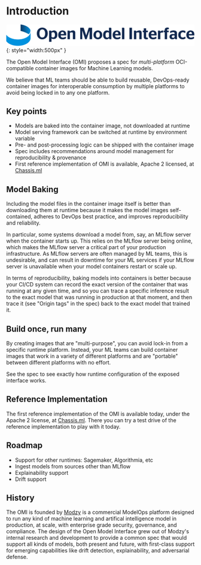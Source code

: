# Introduction

![OMI logo](images/omi-logo.png){: style="width:500px" }

The Open Model Interface (OMI) proposes a spec for _multi-platform_ OCI-compatible container images for Machine Learning models.

We believe that ML teams should be able to build reusable, DevOps-ready container images for interoperable consumption by multiple platforms to avoid being locked in to any one platform.


## Key points

* Models are baked into the container image, not downloaded at runtime
* Model serving framework can be switched at runtime by environment variable
* Pre- and post-processing logic can be shipped with the container image
* Spec includes recommendations around model management for reproducibility & provenance
* First reference implementation of OMI is available, Apache 2 licensed, at [Chassis.ml](https://chassis.ml)


## Model Baking

Including the model files in the container image itself is better than downloading them at runtime because it makes the model images self-contained, adheres to DevOps best practice, and improves reproducibility and reliability.

In particular, some systems download a model from, say, an MLflow server when the container starts up. This relies on the MLflow server being online, which makes the MLflow server a critical part of your production infrastructure. As MLflow servers are often managed by ML teams, this is undesirable, and can result in downtime for your ML services if your MLflow server is unavailable when your model containers restart or scale up.

In terms of reproducibility, baking models into containers is better because your CI/CD system can record the exact version of the container that was running at any given time, and so you can trace a specific inference result to the exact model that was running in production at that moment, and then trace it (see "Origin tags" in the spec) back to the exact model that trained it.


## Build once, run many

By creating images that are "multi-purpose", you can avoid lock-in from a specific runtime platform. Instead, your ML teams can build container images that work in a variety of different platforms and are "portable" between different platforms with no effort.

See the spec to see exactly how runtime configuration of the exposed interface works.


## Reference Implementation

The first reference implementation of the OMI is available today, under the Apache 2 license, at [Chassis.ml](https://chassis.ml).
There you can try a test drive of the reference implementation to play with it today.


## Roadmap

* Support for other runtimes: Sagemaker, Algorithmia, etc
* Ingest models from sources other than MLflow
* Explainability support
* Drift support


## History

The OMI is founded by [Modzy](https://modzy.com) is a commercial ModelOps platform designed to run any kind of machine learning and artifical intelligence model in production, at scale, with enterprise grade security, governance, and compliance. The design of the Open Model Interface grew out of Modzy's internal research and development to provide a common spec that would support all kinds of models, both present and future, with first-class support for emerging capabilities like drift detection, explainability, and adversarial defense.
